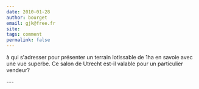 ```yaml
---
date: 2010-01-28
author: bourget
email: gjk@free.fr
site: 
tags: comment
permalink: false
---
```


<p>à qui s'adresser pour présenter un terrain lotissable de 1ha en savoie avec une vue superbe. Ce salon de Utrecht est-il valable pour un particulier vendeur?</p>
---